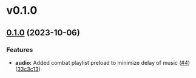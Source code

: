 # v0.1.0

## [0.1.0](https://github.com/vadanx/foundryvtt-combat-orchestrator/compare/v0.0.1...v0.1.0) (2023-10-06)


### Features

* **audio:** Added combat playlist preload to minimize delay of music ([#4](https://github.com/vadanx/foundryvtt-combat-orchestrator/issues/4)) ([33c3c13](https://github.com/vadanx/foundryvtt-combat-orchestrator/commit/33c3c132754e9c6f13af699070782e03f67906e4))



